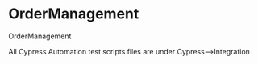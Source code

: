 # OrderManagement
OrderManagement

All Cypress Automation test scripts files are under Cypress-->Integration
